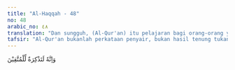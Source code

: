 ```yaml
---
title: "Al-Haqqah - 48"
no: 48
arabic_no: ٤٨
translation: "Dan sungguh, (Al-Qur'an) itu pelajaran bagi orang-orang yang bertakwa. "
tafsir: "Al-Qur'an bukanlah perkataan penyair, bukan hasil tenung tukang tenung, dan bukan pula perkataan Muhammad, tetapi adalah kalam Allah yang diturunkan-Nya kepada Nabi Muhammad saw untuk disampaikan kepada umat manusia. Dengan Al-Qur'an itu, manusia akan beriman dan akan mendapat petunjuk dalam mengayuh bahtera kehidupannya ke pulau yang dicita-citakannya, yaitu kebahagiaan hidup di dunia dan di akhirat.\n\nDari ayat ini dipahami bahwa manusia dalam mencapai kebahagiaan hidup di dunia dan di akhirat, memerlukan petunjuk-petunjuk. Petunjuk itu ada yang dapat dicapai oleh akal pikiran, dan ada yang tidak. Yang dapat dicapai oleh akal pikiran ialah seperti bagaimana cara mereka hidup, mencari nafkah, menanam padi, memelihara binatang ternak, bagaimana melindungi diri dari kehujanan dan kepanasan, dan sebagainya. Ada pula petunjuk yang tidak dapat dicapai oleh akal pikiran manusia, sehingga harus ada yang menunjukkannya. Hanya Allah, sebagai pencipta, pemilik dan penguasa seluruh makhluk, yang bisa memberikan petunjuk itu. Semua petunjuk Allah itu termuat dalam Al-Qur'an dan dijelaskan oleh sunah Nabi saw, serta diberikan kepada orang berpikir. Apakah orang kafir memikirkan yang demikian itu?"
---
```


وَاِنَّهٗ لَتَذْكِرَةٌ لِّلْمُتَّقِيْنَ 
